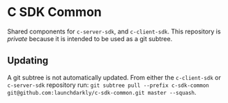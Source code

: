 # C SDK Common

Shared components for `c-server-sdk`, and `c-client-sdk`. This repository is *private* because it is intended to be used as a git subtree.

## Updating

A git subtree is not automatically updated. From either the `c-client-sdk` or `c-server-sdk` repository run: `git subtree pull --prefix c-sdk-common git@github.com:launchdarkly/c-sdk-common.git master --squash`.
